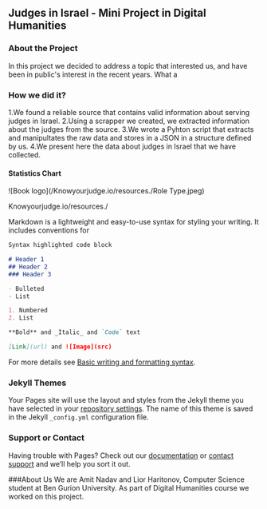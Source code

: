 ## Judges in Israel - Mini Project in Digital Humanities

### About the Project
In this project we decided to address a topic that interested us, and have been in public's interest in the recent years.
What a 

### How we did it?
1.We found a reliable source that contains valid information about serving judges in Israel.
2.Using a scrapper we created, we extracted information about the judges from the source.
3.We wrote a Pyhton script that extracts and manipultates the raw data and stores in a JSON in a structure defined by us.
4.We present here the data about judges in Israel that we have collected.


#### Statistics Chart
![Book logo](/Knowyourjudge.io/resources./Role Type.jpeg)



Knowyourjudge.io/resources./






Markdown is a lightweight and easy-to-use syntax for styling your writing. It includes conventions for

```markdown
Syntax highlighted code block

# Header 1
## Header 2
### Header 3

- Bulleted
- List

1. Numbered
2. List

**Bold** and _Italic_ and `Code` text

[Link](url) and ![Image](src)
```

For more details see [Basic writing and formatting syntax](https://docs.github.com/en/github/writing-on-github/getting-started-with-writing-and-formatting-on-github/basic-writing-and-formatting-syntax).

### Jekyll Themes

Your Pages site will use the layout and styles from the Jekyll theme you have selected in your [repository settings](https://github.com/NadavAmit/Knowyourjudge.io/settings/pages). The name of this theme is saved in the Jekyll `_config.yml` configuration file.

### Support or Contact

Having trouble with Pages? Check out our [documentation](https://docs.github.com/categories/github-pages-basics/) or [contact support](https://support.github.com/contact) and we’ll help you sort it out.

###About Us
We are Amit Nadav and Lior Haritonov, Computer Science student at Ben Gurion University.
As part of Digital Humanities course we worked on this project.

